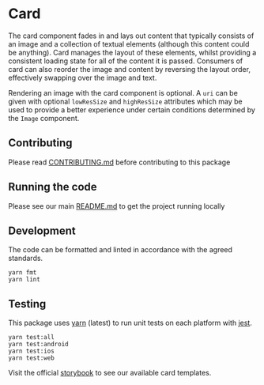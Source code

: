 # Card

The card component fades in and lays out content that typically consists of an
image and a collection of textual elements (although this content could be
anything). Card manages the layout of these elements, whilst providing a
consistent loading state for all of the content it is passed. Consumers of card
can also reorder the image and content by reversing the layout order,
effectively swapping over the image and text.

Rendering an image with the card component is optional. A `uri` can be given
with optional `lowResSize` and `highResSize` attributes which may be used to
provide a better experience under certain conditions determined by the `Image`
component.

## Contributing

Please read [CONTRIBUTING.md](./CONTRIBUTING.md) before contributing to this
package

## Running the code

Please see our main [README.md](../README.md) to get the project running locally

## Development

The code can be formatted and linted in accordance with the agreed standards.

```
yarn fmt
yarn lint
```

## Testing

This package uses [yarn](https://yarnpkg.com) (latest) to run unit tests on each
platform with [jest](https://facebook.github.io/jest/).

```
yarn test:all
yarn test:android
yarn test:ios
yarn test:web
```

Visit the official
[storybook](http://components.thetimes.co.uk/?knob-Size%20of%20ad%20placeholder%3A=default&selectedKind=Composed%2FCard&selectedStory=Default&full=0&addons=1&stories=1&panelRight=0&addonPanel=storybooks%2Fstorybook-addon-knobs)
to see our available card templates.
